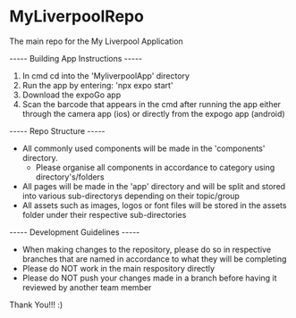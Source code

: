 # MyLiverpoolRepo

The main repo for the My Liverpool Application

----- Building App Instructions -----

1. In cmd cd into the 'MyliverpoolApp' directory
2. Run the app by entering: 'npx expo start'
3. Download the expoGo app
4. Scan the barcode that appears in the cmd after running the app either through the camera app (ios) or directly from the expogo app (android)

----- Repo Structure -----

- All commonly used components will be made in the 'components' directory.
  - Please organise all components in accordance to category using directory's/folders
- All pages will be made in the 'app' directory and will be split and stored into various sub-directorys depending on their topic/group
- All assets such as images, logos or font files will be stored in the assets folder under their respective sub-directories

----- Development Guidelines -----

- When making changes to the repository, please do so in respective branches that are named in accordance to what they will be completing
- Please do NOT work in the main respository directly
- Please do NOT push your changes made in a branch before having it reviewed by another team member

Thank You!!! :)
